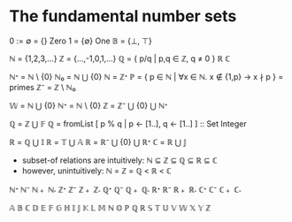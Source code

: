 # The fundamental number sets

0 := ∅ = {} Zero
1 = {∅}     One
𝔹 = {⊥, ⊤}

ℕ = {1,2,3,...}
ℤ = {...,-1,0,1,...}
ℚ = { p/q | p,q ∈ ℤ, q ≠ 0 }
ℝ
ℂ


ℕᐩ = ℕ \ {0}
ℕ₀ = ℕ ⋃ {0}
ℕ = ℤᐩ
ℙ = { p ∈ ℕ | ∀x ∈ ℕ. x ∉ {1,p} -> x ∤ p } = primes
ℤ⁻ = ℤ \ ℕ₀

𝕎 = ℕ ⋃ {0}
ℕᐩ = ℕ \ {0}
ℤ = ℤ⁻ ⋃ {0} ⋃ ℕᐩ

ℚ = ℤ ⋃ 𝔽
ℚ = fromList [ p % q | p <- [1..], q <- [1..] ] :: Set Integer


ℝ = ℚ ⋃ 𝕀
ℝ = 𝕋 ⋃ 𝔸
ℝ = ℝ⁻ ⋃ {0} ⋃ ℝᐩ
ℂ = ℝ ⋃ 𝕁

- subset-of relations are intuitively: ℕ ⊆ ℤ ⊆ ℚ ⊆ ℝ ⊆ ℂ
- however, unintuitively: ℕ = ℤ = ℚ < ℝ < ℂ


ℕᐩ ℕ⁻ ℕ﹢ ℕ˗
ℤᐩ ℤ⁻ ℤ﹢ ℤ˗
ℚᐩ ℚ⁻ ℚ﹢ ℚ˗
ℝᐩ ℝ⁻ ℝ﹢ ℝ˗
ℂᐩ ℂ⁻ ℂ﹢ ℂ˗


𝔸 𝔹 ℂ 𝔻 𝔼 𝔽 𝔾 ℍ 𝕀 𝕁 𝕂 𝕃 𝕄 ℕ 𝕆 ℙ ℚ ℝ 𝕊 𝕋 𝕌 𝕍 𝕎 𝕏 𝕐 ℤ​
